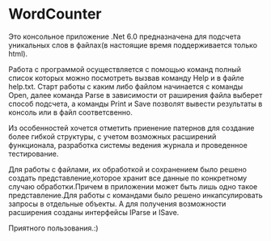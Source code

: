 # WordCounter
 Это консольное приложение .Net 6.0 предназначена для подсчета уникальных слов в файлах(в настоящие время поддерживается только html). 

Работа с программой осуществляется с помощью команд полный список которых можно посмотреть вызвав команду Help и в файле help.txt.
Старт работы с каким либо файлом начинается с команды Open, далее команда Parse в зависимости от раширения файла выберет способ подсчета, а команды Print и Save позволят вывести результаты в консоль или в файл соответсвенно.

Из особенностей хочется отметить приенение патернов для создание более гибкой структуры,
с учетом возможных расширений функционала, разработка системы ведения журнала и проведенное тестирование.

Для работы с файлами, их обработкой и сохранением было решено создать представление,которое хранит все данные по конкретному случаю обработки.Причем в приложении может быть лишь одно такое представление.Для работы с командами было решено инкапсулировать запросы в отдельные объекты. А для получения возможности расширения созданы интерфейсы IParse и ISave.

Приятного пользования.:)
